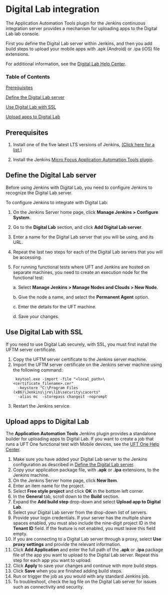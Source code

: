 # Digital Lab integration

The Application Automation Tools plugin for the Jenkins continuous integration server provides a mechanism for uploading apps to the Digital Lab lab console.

First you define the Digital Lab server within Jenkins, and then you add build steps to upload your mobile apps with .apk (Android) or .ipa (iOS) file extensions.

For additional information, see the [Digital Lab Help Center](https://admhelp.microfocus.com/uftmobile/en/).

### Table of Contents

[Prerequisites](#prerequisites)

[Define the Digital Lab server](#define-the-uft-mobile-server)

[Use Digital Lab with SSL](#use-uft-mobile-with-ssl)

[Upload apps to Digital Lab](#upload-apps-to-uft-mobile)



## Prerequisites

1.  Install one of the five latest LTS versions of Jenkins, [(Click here for a list.)](https://jenkins.io/changelog-stable/)

2.  Install the Jenkins [Micro Focus Application Automation Tools plugin](https://plugins.jenkins.io/hp-application-automation-tools-plugin).



## Define the Digital Lab server 

Before using Jenkins with Digital Lab, you need to configure Jenkins to recognize the Digital Lab server.

To configure Jenkins to integrate with Digital Lab:

1. On the Jenkins Server home page, click **Manage Jenkins > Configure System**.

2. Go to the **Digital Lab** section, and click **Add Digital Lab server**.

3. Enter a name for the Digital Lab server that you will be using, and its URL.

4. Repeat the last two steps for each of the Digital Lab servers that you will be accessing.

5. For running functional tests where UFT and Jenkins are hosted on separate machines, you need to create an execution node for the functional test:

   a. Select **Manage Jenkins > Manage Nodes and Clouds > New Node**.

   b. Give the node a name, and select the **Permanent Agent** option.

   c. Enter the details for the UFT machine.

   d. Save your changes.

## Use Digital Lab with SSL

If you need to use Digital Lab securely, with SSL, you must first install the UFTM server certificate. 

1. Copy the UFTM server certificate to the Jenkins server machine.
2. Import the UFTM server certificate on the Jenkins server machine using the following command: 
   ```
    keytool.exe -import -file "<local_path>\<certificate_filename>.cer" 
     -keystore "C:\Program Files (x86)\Jenkins\jre\lib\security\cacerts" 
     -alias mc  -storepass changeit -noprompt 
3. Restart the Jenkins service.     

## Upload apps to Digital Lab 

The **Application Automation Tools** Jenkins plugin provides a standalone builder for uploading apps to Digital Lab. If you want to create a job that runs a UFT One functional test with Mobile devices, see the [UFT One Help Center](https://admhelp.microfocus.com/uft/en/latest/UFT_Help/Content/MC/mobile_on_UFT_Jenkins_integ.htm).

1. Make sure you have added your Digital Lab server to the Jenkins configuration as described in [Define the Digital Lab server](#define-the-uft-mobile-server).
2. Copy your application package file, with **.apk** or **.ipa** extensions, to the Jenkins machine.
3. On the Jenkins Server home page, click **New Item**.
4. Enter an item name for the project.
5. Select **Free style project** and click **OK** in the bottom left corner.
6. In the **General** tab, scroll down to the **Build** section.
7. Expand the **Add build step** drop-down and select **Upload app to Digital Lab**.
8. Select your Digital Lab server from the drop-down list of servers.
9. Provide your login credentials. If your server has the multiple share spaces enabled, you must also include the nine-digit project ID in the **Tenant ID** field. If the feature is not enabled, you must leave this field empty.
10. If you are connecting to a Digital Lab server through a proxy, select **Use proxy settings** and provide the relevant information.
11. Click **Add Application** and enter the full path of the **.apk** or **.ipa** package file of the app you want to upload to the Digital Lab server. Repeat this step for each app you want to upload.
12. Click **Apply** to save your changes and continue with more build steps.
13. Click **Save** when you are finished adding build steps.
14. Run or trigger the job as you would with any standard Jenkins job.
15. To troubleshoot, check the log file on the Digital Lab server for issues such as connectivity and security.

